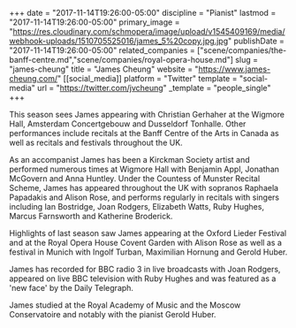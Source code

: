 +++
date = "2017-11-14T19:26:00-05:00"
discipline = "Pianist"
lastmod = "2017-11-14T19:26:00-05:00"
primary_image = "https://res.cloudinary.com/schmopera/image/upload/v1545409169/media/webhook-uploads/1510705525016/james_5%20copy.jpg.jpg"
publishDate = "2017-11-14T19:26:00-05:00"
related_companies = ["scene/companies/the-banff-centre.md","scene/companies/royal-opera-house.md"]
slug = "james-cheung"
title = "James Cheung"
website = "https://www.james-cheung.com/"
[[social_media]]
platform = "Twitter"
template = "social-media"
url = "https://twitter.com/jvcheung"
_template = "people_single"
+++

This season sees James appearing with Christian Gerhaher at the Wigmore Hall, Amsterdam Concertgebouw and Dusseldorf Tonhalle. Other performances include recitals at the Banff Centre of the Arts in Canada as well as recitals and festivals throughout the UK.

As an accompanist James has been a Kirckman Society artist and performed numerous times at Wigmore Hall with Benjamin Appl, Jonathan McGovern and Anna Huntley. Under the Countess of Munster Recital Scheme, James has appeared throughout the UK with sopranos Raphaela Papadakis and Alison Rose, and performs regularly in recitals with singers including Ian Bostridge, Joan Rodgers, Elizabeth Watts, Ruby Hughes, Marcus Farnsworth and Katherine Broderick.
 
Highlights of last season saw James appearing at the Oxford Lieder Festival and at the Royal Opera House Covent Garden with Alison Rose as well as a festival in Munich with Ingolf Turban, Maximilian Hornung and Gerold Huber.

James has recorded for BBC radio 3 in live broadcasts with Joan Rodgers, appeared on live BBC television with Ruby Hughes and was featured as a 'new face' by the Daily Telegraph.

James studied at the Royal Academy of Music and the Moscow Conservatoire and notably with the pianist Gerold Huber.
